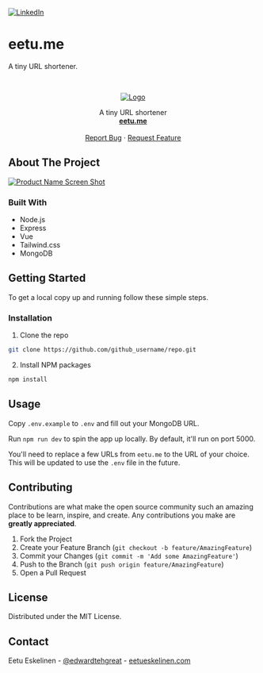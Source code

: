[![LinkedIn][linkedin-shield]][linkedin-url]
# eetu.me
A tiny URL shortener.


<!-- PROJECT LOGO -->
<br />
<p align="center">
  <a href="https://github.com/github_username/repo">
    <img src="https://i.imgur.com/TyXlAax.png" alt="Logo">
  </a>
  <p align="center">
    A tiny URL shortener
    <br />
    <a href="http://eetu.me"><strong>eetu.me</strong></a>
    <br />
    <br />
    <a href="https://github.com/Eppu/shrtnr/issues">Report Bug</a>
    ·
    <a href="https://github.com/Eppu/shrtnr/issues">Request Feature</a>
  </p>
</p>


<!-- ABOUT THE PROJECT -->
## About The Project

[![Product Name Screen Shot][product-screenshot]](http://eetu.me)


### Built With

* Node.js
* Express
* Vue
* Tailwind.css
* MongoDB



<!-- GETTING STARTED -->
## Getting Started

To get a local copy up and running follow these simple steps.

### Installation
 
1. Clone the repo
```sh
git clone https://github.com/github_username/repo.git
```
2. Install NPM packages
```sh
npm install
```



<!-- USAGE EXAMPLES -->
## Usage

Copy `.env.example` to `.env` and fill out your MongoDB URL.

Run `npm run dev` to spin the app up locally. By default, it'll run on port 5000.

You'll need to replace a few URLs from `eetu.me` to the URL of your choice. This will be updated to use the `.env` file in the future.



<!-- CONTRIBUTING -->
## Contributing

Contributions are what make the open source community such an amazing place to be learn, inspire, and create. Any contributions you make are **greatly appreciated**.

1. Fork the Project
2. Create your Feature Branch (`git checkout -b feature/AmazingFeature`)
3. Commit your Changes (`git commit -m 'Add some AmazingFeature'`)
4. Push to the Branch (`git push origin feature/AmazingFeature`)
5. Open a Pull Request



<!-- LICENSE -->
## License

Distributed under the MIT License.



<!-- CONTACT -->
## Contact

Eetu Eskelinen - [@edwardtehgreat](https://twitter.com/edwardtehgreat) - [eetueskelinen.com](https://eetueskelinen.com)





<!-- MARKDOWN LINKS & IMAGES -->
<!-- https://www.markdownguide.org/basic-syntax/#reference-style-links -->
[linkedin-shield]: https://img.shields.io/badge/-LinkedIn-black.svg?style=flat-square&logo=linkedin&colorB=555
[linkedin-url]: https://linkedin.com/in/eetueskelinen
[product-screenshot]: https://i.imgur.com/9WIR82K.png

